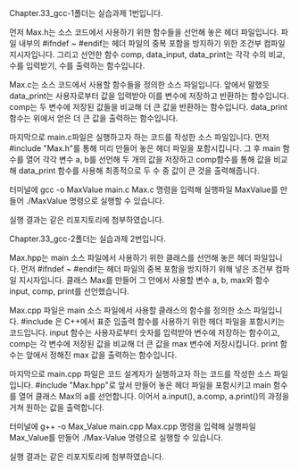 Chapter.33_gcc-1폴더는 실습과제 1번입니다.

먼저 Max.h는 소스 코드에서 사용하기 위한 함수들을 선언해 놓은 헤더 파일입니다.
파일 내부의 #ifndef ~ #endif는 헤더 파일의 중복 포함을 방지하기 위한 조건부 컴파일 지시자입니다.
그리고 선언한 함수 comp, data_input, data_print는 각각 수의 비교, 수를 입력받기, 수를 출력하는 함수입니다.

Max.c는 소스 코드에서 사용할 함수들을 정의한 소스 파일입니다.
앞에서 말했듯 data_print는 사용자로부터 값을 입력받아 이를 변수에 저장하고 반환하는 함수입니다.
comp는 두 변수에 저장된 값들을 비교해 더 큰 값을 반환하는 함수입니다.
data_print 함수는 위에서 얻은 더 큰 값을 출력하는 함수입니다.

마지막으로 main.c파일은 실행하고자 하는 코드를 작성한 소스 파일입니다.
먼저 #include "Max.h"를 통해 미리 만들어 놓은 헤더 파일을 포함시킵니다. 그 후 main 함수를 열어 각각 변수 a, b를 선언해 두 개의 값을 저장하고
comp함수를 통해 값을 비교해 data_print 함수를 사용해 최종적으로 두 수 중 값이 큰 것을 출력해줍니다.

터미널에 gcc -o MaxValue main.c Max.c 명령을 입력해 실행파일 MaxValue를 만들어 ./MaxValue 명령으로 실행할 수 있습니다.

실행 결과는 같은 리포지토리에 첨부하였습니다.



Chapter.33_gcc-2폴더는 실습과제 2번입니다.

Max.hpp는 main 소스 파일에서 사용하기 위한 클래스를 선언해 놓은 헤더 파일입니다.
먼저 #ifndef ~ #endif는 헤더 파일의 중복 포함을 방지하기 위해 넣은 조건부 컴파일 지시자입니다.
클래스 Max를 만들어 그 안에서 사용할 변수 a, b, max와 함수 input, comp, print를 선언했습니다.

Max.cpp 파일은 main 소스 파일에서 사용할 클래스의 함수를 정의한 소스 파일입니다.
#include <iostream>은 C++에서 표준 입출력 함수를 사용하기 위한 헤더 파일을 포함시키는 코드입니다.
input 함수는 사용자로부터 숫자를 입력받아 변수에 저장하는 함수이고, comp는 각 변수에 저장된 값을 비교해 더 큰 값을 max 변수에 저장시킵니다.
print 함수는 앞에서 정해진 max 값을 출력하는 함수입니다.

마지막으로 main.cpp 파일은 코드 설계자가 실행하고자 하는 코드를 작성한 소스 파일입니다.
#include "Max.hpp"로 앞서 만들어 놓은 헤더 파일을 포함시키고 main 함수를 열어 클래스 Max의 a를 선언합니다.
이어서 a.input(), a.comp, a.print()의 과정을 거쳐 원하는 값을 출력합니다.

터미널에 g++ -o Max_Value main.cpp Max.cpp 명령을 입력해 실행파일 Max_Value를 만들어 ./Max-Value 명령으로 실행할 수 있습니다.

실행 결과는 같은 리포지토리에 첨부하였습니다.
